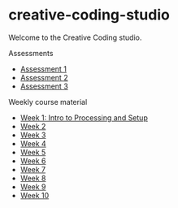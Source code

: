 # creative-coding-studio
Welcome to the Creative Coding studio.

Assessments
  - [Assessment 1](http://yahoo.com/)
  - [Assessment 2](http://yahoo.com/)
  - [Assessment 3](http://yahoo.com/)
  
Weekly course material
  - [Week 1: Intro to Processing and Setup](http://yahoo.com/)
  - [Week 2](http://yahoo.com/)
  - [Week 3](http://yahoo.com/)
  - [Week 4](http://yahoo.com/)
  - [Week 5](http://yahoo.com/)
  - [Week 6](http://yahoo.com/)
  - [Week 7](http://yahoo.com/)
  - [Week 8](http://yahoo.com/)
  - [Week 9](http://yahoo.com/)
  - [Week 10](http://yahoo.com/)
